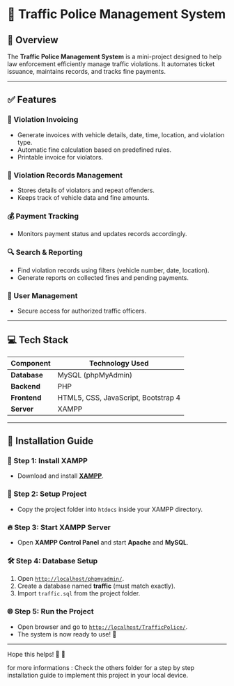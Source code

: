 # 🚦 Traffic Police Management System

## 📌 Overview  
The **Traffic Police Management System** is a mini-project designed to help law enforcement efficiently manage traffic violations. It automates ticket issuance, maintains records, and tracks fine payments.

---

## ✅ Features  

### 📝 Violation Invoicing  
- Generate invoices with vehicle details, date, time, location, and violation type.  
- Automatic fine calculation based on predefined rules.  
- Printable invoice for violators.  

### 📂 Violation Records Management  
- Stores details of violators and repeat offenders.  
- Keeps track of vehicle data and fine amounts.  

### 💰 Payment Tracking  
- Monitors payment status and updates records accordingly.  

### 🔍 Search & Reporting  
- Find violation records using filters (vehicle number, date, location).  
- Generate reports on collected fines and pending payments.  

### 🔐 User Management  
- Secure access for authorized traffic officers.  

---

## 💻 Tech Stack  

| Component  | Technology Used |
|------------|----------------|
| **Database** | MySQL (phpMyAdmin) |
| **Backend** | PHP |
| **Frontend** | HTML5, CSS, JavaScript, Bootstrap 4 |
| **Server** | XAMPP |

---

## 🚀 Installation Guide  

### 📌 Step 1: Install XAMPP  
- Download and install **[XAMPP](https://www.apachefriends.org/index.html)**.  

### 📂 Step 2: Setup Project  
- Copy the project folder into `htdocs` inside your XAMPP directory.  

### 🔥 Step 3: Start XAMPP Server  
- Open **XAMPP Control Panel** and start **Apache** and **MySQL**.  

### 🛠 Step 4: Database Setup  
1. Open [`http://localhost/phpmyadmin/`](http://localhost/phpmyadmin/).  
2. Create a database named **traffic** (must match exactly).  
3. Import `traffic.sql` from the project folder.  

### 🌐 Step 5: Run the Project  
- Open browser and go to [`http://localhost/TrafficPolice/`](http://localhost/TrafficPolice/).  
- The system is now ready to use! 🚦  

--- 

Hope this helps! 🎉 🚀

for more informations : Check the others folder for a step by step installation guide to implement this project in your local device.
